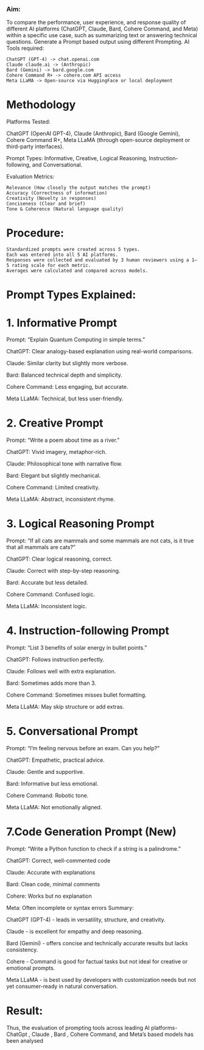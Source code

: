 ### Aim:

To compare the performance, user experience, and response quality of different AI platforms (ChatGPT, Claude, Bard, Cohere Command, and Meta) within a specific use case, such as summarizing text or answering technical questions. Generate a Prompt based output using different Prompting.
AI Tools required:

    ChatGPT (GPT-4) -> chat.openai.com
    Claude claude.ai -> (Anthropic)
    Bard (Gemini) -> bard.google.com
    Cohere Command R+ -> cohere.com API access
    Meta LLaMA -> Open-source via HuggingFace or local deployment

# Methodology
Platforms Tested:

ChatGPT (OpenAI GPT-4), Claude (Anthropic), Bard (Google Gemini), Cohere Command R+, Meta LLaMA (through open-source deployment or third-party interfaces).

Prompt Types:
Informative, Creative, Logical Reasoning, Instruction-following, and Conversational.

Evaluation Metrics:

    Relevance (How closely the output matches the prompt)
    Accuracy (Correctness of information)
    Creativity (Novelty in responses)
    Conciseness (Clear and brief)
    Tone & Coherence (Natural language quality)

# Procedure:

    Standardized prompts were created across 5 types.
    Each was entered into all 5 AI platforms.
    Responses were collected and evaluated by 3 human reviewers using a 1–5 rating scale for each metric.
    Averages were calculated and compared across models.

# Prompt Types Explained:
# 1. Informative Prompt

Prompt: “Explain Quantum Computing in simple terms.”

ChatGPT: Clear analogy-based explanation using real-world comparisons.

Claude: Similar clarity but slightly more verbose.

Bard: Balanced technical depth and simplicity.

Cohere Command: Less engaging, but accurate.

Meta LLaMA: Technical, but less user-friendly.
# 2. Creative Prompt

Prompt: “Write a poem about time as a river.”

ChatGPT: Vivid imagery, metaphor-rich.

Claude: Philosophical tone with narrative flow.

Bard: Elegant but slightly mechanical.

Cohere Command: Limited creativity.

Meta LLaMA: Abstract, inconsistent rhyme.
# 3. Logical Reasoning Prompt

Prompt: “If all cats are mammals and some mammals are not cats, is it true that all mammals are cats?”

ChatGPT: Clear logical reasoning, correct.

Claude: Correct with step-by-step reasoning.

Bard: Accurate but less detailed.

Cohere Command: Confused logic.

Meta LLaMA: Inconsistent logic.
# 4. Instruction-following Prompt

Prompt: “List 3 benefits of solar energy in bullet points.”

ChatGPT: Follows instruction perfectly.

Claude: Follows well with extra explanation.

Bard: Sometimes adds more than 3.

Cohere Command: Sometimes misses bullet formatting.

Meta LLaMA: May skip structure or add extras.
# 5. Conversational Prompt

Prompt: “I’m feeling nervous before an exam. Can you help?”

ChatGPT: Empathetic, practical advice.

Claude: Gentle and supportive.

Bard: Informative but less emotional.

Cohere Command: Robotic tone.

Meta LLaMA: Not emotionally aligned.
# 7.Code Generation Prompt (New)

Prompt: “Write a Python function to check if a string is a palindrome.”

ChatGPT: Correct, well-commented code

Claude: Accurate with explanations

Bard: Clean code, minimal comments

Cohere: Works but no explanation

Meta: Often incomplete or syntax errors
Summary:

ChatGPT (GPT-4) - leads in versatility, structure, and creativity.

Claude - is excellent for empathy and deep reasoning.

Bard (Gemini) - offers concise and technically accurate results but lacks consistency.

Cohere - Command is good for factual tasks but not ideal for creative or emotional prompts.

Meta LLaMA - is best used by developers with customization needs but not yet consumer-ready in natural conversation.

# Result:
Thus, the evaluation of prompting tools across leading AI platforms- ChatGpt , Claude , Bard , Cohere Command, and Meta’s based models has been analysed
